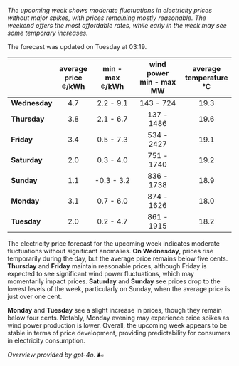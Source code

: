 *The upcoming week shows moderate fluctuations in electricity prices without major spikes, with prices remaining mostly reasonable. The weekend offers the most affordable rates, while early in the week may see some temporary increases.*

The forecast was updated on Tuesday at 03:19.

|             | average<br>price<br>¢/kWh | min - max<br>¢/kWh | wind power<br>min - max<br>MW | average<br>temperature<br>°C |
|:-------------|:----------------:|:----------------:|:-------------:|:-------------:|
| **Wednesday** | 4.7 | 2.2 - 9.1 | 143 - 724 | 19.3 |
| **Thursday** | 3.8 | 2.1 - 6.7 | 137 - 1486 | 19.6 |
| **Friday** | 3.4 | 0.5 - 7.3 | 534 - 2427 | 19.1 |
| **Saturday** | 2.0 | 0.3 - 4.0 | 751 - 1740 | 19.2 |
| **Sunday** | 1.1 | -0.3 - 3.2 | 836 - 1738 | 18.9 |
| **Monday** | 3.1 | 0.7 - 6.0 | 874 - 1626 | 18.0 |
| **Tuesday** | 2.0 | 0.2 - 4.7 | 861 - 1915 | 18.2 |

The electricity price forecast for the upcoming week indicates moderate fluctuations without significant anomalies. **On Wednesday**, prices rise temporarily during the day, but the average price remains below five cents. **Thursday** and **Friday** maintain reasonable prices, although Friday is expected to see significant wind power fluctuations, which may momentarily impact prices. **Saturday** and **Sunday** see prices drop to the lowest levels of the week, particularly on Sunday, when the average price is just over one cent.

**Monday** and **Tuesday** see a slight increase in prices, though they remain below four cents. Notably, Monday evening may experience price spikes as wind power production is lower. Overall, the upcoming week appears to be stable in terms of price development, providing predictability for consumers in electricity consumption.

*Overview provided by gpt-4o.* 🌬️
